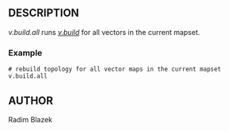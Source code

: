 ## DESCRIPTION

*v.build.all* runs *[v.build](v.build.md)* for all vectors in the
current mapset.

### Example

```shell
# rebuild topology for all vector maps in the current mapset
v.build.all
```

## AUTHOR

Radim Blazek
